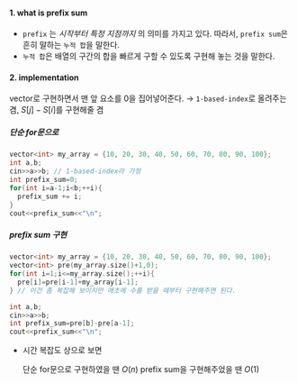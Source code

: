 #### 1. what is prefix sum
- `prefix` 는 *시작부터 특정 지점까지* 의 의미를 가지고 있다.
  따라서, `prefix sum`은 흔히 말하는 `누적 합`을 말한다.
- `누적 합`은 배열의 구간의 합을 빠르게 구할 수 있도록 구현해 놓는 것을 말한다.

#### 2. implementation
vector로 구현하면서 맨 앞 요소를 0을 집어넣어준다.
&rarr; `1-based-index`로 올려주는 겸, $S[j]-S[i]$를 구현해줄 겸

##### 단순 for문으로

```cpp
vector<int> my_array = {10, 20, 30, 40, 50, 60, 70, 80, 90, 100};
int a,b;
cin>>a>>b; // 1-based-index라 가정
int prefix_sum=0;
for(int i=a-1;i<b;++i){
  prefix_sum += i;
}
cout<<prefix_sum<<"\n";
```

##### prefix sum 구현

```cpp
vector<int> my_array = {10, 20, 30, 40, 50, 60, 70, 80, 90, 100};
vector<int> pre(my_array.size()+1,0);
for(int i=1;i<=my_array.size();++i){
  pre[i]=pre[i-1]+my_array[i-1];
} // 이건 좀 복잡해 보이지만 애초에 수를 받을 때부터 구현해주면 된다.

int a,b;
cin>>a>>b;
int prefix_sum=pre[b]-pre[a-1];
cout<<prefix_sum<<"\n";
```

- 시간 복잡도 상으로 보면

  단순 for문으로 구현하였을 땐 $O(n)$
  prefix sum을 구현해주었을 땐 $O(1)$

